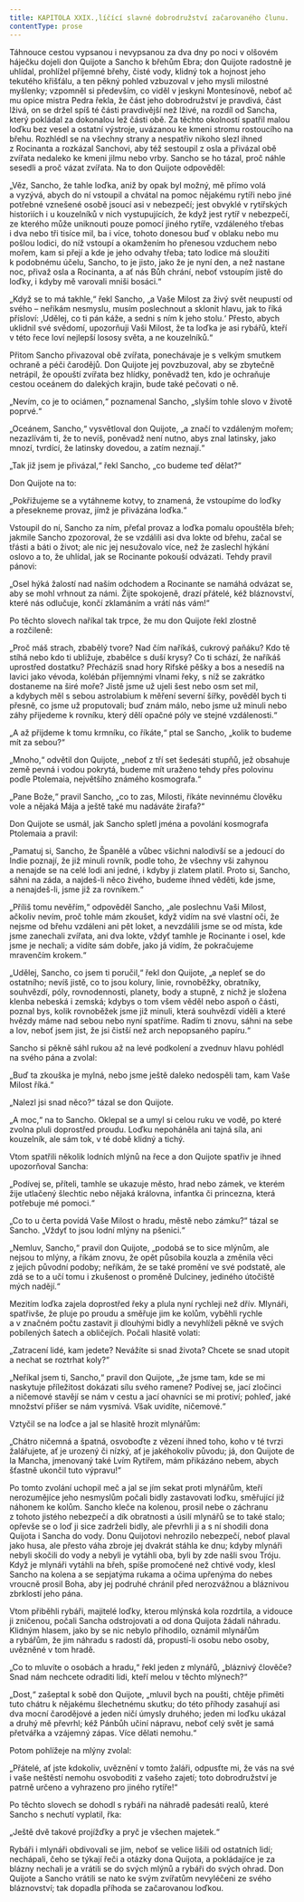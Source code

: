 ```yaml
---
title: KAPITOLA XXIX.,líčící slavné dobrodružství začarovaného člunu.
contentType: prose
---
```


  

Táhnouce cestou vypsanou i nevypsanou za dva dny po noci v olšovém háječku dojeli don Quijote a Sancho k břehům Ebra; don Quijote radostně je uhlídal, prohlížel příjemné břehy, čisté vody, klidný tok a hojnost jeho tekutého křišťálu, a ten pěkný pohled vzbuzoval v jeho mysli milostné myšlenky; vzpomněl si především, co viděl v jeskyni Montesínově, neboť ač mu opice mistra Pedra řekla, že část jeho dobrodružství je pravdivá, část lživá, on se držel spíš té části pravdivější než lživé, na rozdíl od Sancha, který pokládal za dokonalou lež části obě. Za těchto okolností spatřil malou loďku bez vesel a ostatní výstroje, uvázanou ke kmeni stromu rostoucího na břehu. Rozhlédl se na všechny strany a nespatřiv nikoho slezl ihned z Rocinanta a rozkázal Sanchovi, aby též sestoupil z osla a přivázal obě zvířata nedaleko ke kmeni jilmu nebo vrby. Sancho se ho tázal, proč náhle sesedli a proč vázat zvířata. Na to don Quijote odpověděl:

„Věz, Sancho, že tahle loďka, aniž by opak byl možný, mě přímo volá a vyzývá, abych do ní vstoupil a chvátal na pomoc nějakému rytíři nebo jiné potřebné vznešené osobě jsoucí asi v nebezpečí; jest obvyklé v rytířských historiích i u kouzelníků v nich vystupujících, že když jest rytíř v nebezpečí, ze kterého může uniknouti pouze pomocí jiného rytíře, vzdáleného třebas i dva nebo tři tisíce mil, ba i více, tohoto donesou buď v oblaku nebo mu pošlou lodici, do níž vstoupí a okamžením ho přenesou vzduchem nebo mořem, kam si přejí a kde je jeho odvahy třeba; tato lodice má sloužiti k podobnému účelu, Sancho, to je jisto, jako že je nyní den, a než nastane noc, přivaž osla a Rocinanta, a ať nás Bůh chrání, neboť vstoupím jistě do loďky, i kdyby mě varovali mniši bosáci.“

„Když se to má takhle,“ řekl Sancho, „a Vaše Milost za živý svět neupustí od svého – neříkám nesmyslu, musím poslechnout a sklonit hlavu, jak to říká přísloví: ‚Udělej, co ti pán káže, a sedni s ním k jeho stolu.‘ Přesto, abych uklidnil své svědomí, upozorňuji Vaši Milost, že ta loďka je asi rybářů, kteří v této řece loví nejlepší lososy světa, a ne kouzelníků.“

Přitom Sancho přivazoval obě zvířata, ponechávaje je s velkým smutkem ochraně a péči čarodějů. Don Quijote jej povzbuzoval, aby se zbytečně netrápil, že opouští zvířata bez hlídky, poněvadž ten, kdo je ochraňuje cestou oceánem do dalekých krajin, bude také pečovati o ně.

„Nevím, co je to ociámen,“ poznamenal Sancho, „slyším tohle slovo v životě poprvé.“

„Oceánem, Sancho,“ vysvětloval don Quijote, „a značí to vzdáleným mořem; nezazlívám ti, že to nevíš, poněvadž není nutno, abys znal latinsky, jako mnozí, tvrdící, že latinsky dovedou, a zatím neznají.“

„Tak již jsem je přivázal,“ řekl Sancho, „co budeme teď dělat?“

Don Quijote na to:

„Pokřižujeme se a vytáhneme kotvy, to znamená, že vstoupíme do loďky a přesekneme provaz, jímž je přivázána loďka.“

Vstoupil do ní, Sancho za ním, přeťal provaz a loďka pomalu opouštěla břeh; jakmile Sancho zpozoroval, že se vzdálili asi dva lokte od břehu, začal se třásti a báti o život; ale nic jej nesužovalo více, než že zaslechl hýkání oslovo a to, že uhlídal, jak se Rocinante pokouší odvázati. Tehdy pravil pánovi:

„Osel hýká žalostí nad naším odchodem a Rocinante se namáhá odvázat se, aby se mohl vrhnout za námi. Žijte spokojeně, drazí přátelé, kéž bláznovství, které nás odlučuje, končí zklamáním a vrátí nás vám!“

Po těchto slovech naříkal tak trpce, že mu don Quijote řekl zlostně a rozčileně:

„Proč máš strach, zbabělý tvore? Nad čím naříkáš, cukrový paňá­ku? Kdo tě stíhá nebo kdo ti ubližuje, zbabělce s duší krysy? Co ti schází, že naříkáš uprostřed dostatku? Přecházíš snad hory Rifské pěšky a bos a nesedíš na lavici jako vévoda, kolébán příjemnými vlnami řeky, s níž se zakrátko dostaneme na širé moře? Jistě jsme už ujeli šest nebo osm set mil, a kdybych měl s sebou astrolabium k měření severní šířky, pověděl bych ti přesně, co jsme už proputovali; buď znám málo, nebo jsme už minuli nebo záhy přijedeme k rovníku, který dělí opačné póly ve stejné vzdálenosti.“

„A až přijdeme k tomu krmníku, co říkáte,“ ptal se Sancho, „kolik to budeme mít za sebou?“

„Mnoho,“ odvětil don Quijote, „neboť z tří set šedesáti stupňů, jež obsahuje země pevná i vodou pokrytá, budeme mít uraženo tehdy přes polovinu podle Ptolemaia, největšího známého kosmografa.“

„Pane Bože,“ pravil Sancho, „co to zas, Milosti, říkáte nevinnému člověku vole a nějaká Mája a ještě také mu nadáváte žirafa?“

Don Quijote se usmál, jak Sancho spletl jména a povolání kosmografa Ptolemaia a pravil:

„Pamatuj si, Sancho, že Španělé a vůbec všichni nalodivší se a jedoucí do Indie poznají, že již minuli rovník, podle toho, že všechny vši zahynou a nenajde se na celé lodi ani jedné, i kdyby ji zlatem platil. Proto si, Sancho, sáhni na záda, a najdeš-li něco živého, budeme ihned věděti, kde jsme, a nenajdeš-li, jsme již za rovníkem.“

„Příliš tomu nevěřím,“ odpověděl Sancho, „ale poslechnu Vaši Milost, ačkoliv nevím, proč tohle mám zkoušet, když vidím na své vlastní oči, že nejsme od břehu vzdáleni ani pět loket, a nevzdálili jsme se od místa, kde jsme zanechali zvířata, ani dva lokte, vždyť tamhle je Rocinante i osel, kde jsme je nechali; a vidíte sám dobře, jako já vidím, že pokračujeme mravenčím krokem.“

„Udělej, Sancho, co jsem ti poručil,“ řekl don Quijote, „a nepleť se do ostatního; nevíš jistě, co to jsou kolury, linie, rovnoběžky, obratníky, souhvězdí, póly, rovnodennosti, planety, body a stupně, z nichž je složena klenba nebeská i zemská; kdybys o tom všem věděl nebo aspoň o části, poznal bys, kolik rovnoběžek jsme již minuli, která souhvězdí viděli a které hvězdy máme nad sebou nebo nyní spatříme. Radím ti znovu, sáhni na sebe a lov, neboť jsem jist, že jsi čistší než arch nepopsaného papíru.“

Sancho si pěkně sáhl rukou až na levé podkolení a zvednuv hlavu pohlédl na svého pána a zvolal:

„Buď ta zkouška je mylná, nebo jsme ještě daleko nedospěli tam, kam Vaše Milost říká.“

„Nalezl jsi snad něco?“ tázal se don Quijote.

„A moc,“ na to Sancho. Oklepal se a umyl si celou ruku ve vodě, po které zvolna pluli doprostřed proudu. Loďku nepoháněla ani tajná síla, ani kouzelník, ale sám tok, v té době klidný a tichý.

Vtom spatřili několik lodních mlýnů na řece a don Quijote spatřiv je ihned upozorňoval Sancha:

„Podívej se, příteli, tamhle se ukazuje město, hrad nebo zámek, ve kterém žije utlačený šlechtic nebo nějaká královna, infantka či princezna, která potřebuje mé pomoci.“

„Co to u čerta povídá Vaše Milost o hradu, městě nebo zámku?“ tázal se Sancho. „Vždyť to jsou lodní mlýny na pšenici.“

„Nemluv, Sancho,“ pravil don Quijote, „podobá se to sice mlýnům, ale nejsou to mlýny, a říkám znovu, že opět působila kouzla a změnila věci z jejich původní podoby; neříkám, že se také promění ve své podstatě, ale zdá se to a učí tomu i zkušenost o proměně Dulciney, jediného útočiště mých nadějí.“

Mezitím loďka zajela doprostřed řeky a plula nyní rychleji než dřív. Mlynáři, spatřivše, že pluje po proudu a směřuje jim ke kolům, vyběhli rychle a v značném počtu zastavit ji dlouhými bidly a nevyhlíželi pěkně ve svých pobílených šatech a obličejích. Počali hlasitě volati:

„Zatracení lidé, kam jedete? Nevážíte si snad života? Chcete se snad utopit a nechat se roztrhat koly?“

„Neříkal jsem ti, Sancho,“ pravil don Quijote, „že jsme tam, kde se mi naskytuje příležitost dokázati sílu svého ramene? Podívej se, jací zločinci a ničemové stavějí se nám v cestu a jací ohavníci se mi protiví; pohleď, jaké množství příšer se nám vysmívá. Však uvidíte, ničemové.“

Vztyčil se na loďce a jal se hlasitě hrozit mlynářům:

„Chátro ničemná a špatná, osvoboďte z vězení ihned toho, koho v té tvrzi žalářujete, ať je urozený či nízký, ať je jakéhokoliv původu; já, don Quijote de la Mancha, jmenovaný také Lvím Rytířem, mám přikázáno nebem, abych šťastně ukončil tuto výpravu!“

Po tomto zvolání uchopil meč a jal se jím sekat proti mlynářům, kteří nerozumějíce jeho nesmyslům počali bidly zastavovati loďku, směřující již náhonem ke kolům. Sancho kleče na kolenou, prosil nebe o záchranu z tohoto jistého nebezpečí a dík obratnosti a úsilí mlynářů se to také stalo; opřevše se o loď ji sice zadrželi bidly, ale převrhli ji a s ní shodili dona Quijota i Sancha do vody. Donu Quijotovi nehrozilo nebezpečí, neboť plaval jako husa, ale přesto váha zbroje jej dvakrát stáhla ke dnu; kdyby mlynáři nebyli skočili do vody a nebyli je vytáhli oba, byli by zde našli svou Tróju. Když je mlynáři vytáhli na břeh, spíše promočené než chtivé vody, klesl Sancho na kolena a se sepjatýma rukama a očima upřenýma do nebes vroucně prosil Boha, aby jej podruhé chránil před nerozvážnou a bláznivou zbrklostí jeho pána.

Vtom přiběhli rybáři, majitelé loďky, kterou mlýnská kola rozdrtila, a vidouce ji zničenou, počali Sancha odstrojovati a od dona Quijota žádali náhradu. Klidným hlasem, jako by se nic nebylo přihodilo, oznámil mlynářům a rybářům, že jim náhradu s radostí dá, propustí-li osobu nebo osoby, uvězněné v tom hradě.

„Co to mluvíte o osobách a hradu,“ řekl jeden z mlynářů, „bláznivý člověče? Snad nám nechcete odraditi lidi, kteří melou v těchto mlýnech?“

„Dost,“ zašeptal k sobě don Quijote, „mluvil bych na poušti, chtěje přiměti tuto chátru k nějakému šlechetnému skutku; do této příhody zasahují asi dva mocní čarodějové a jeden ničí úmysly druhého; jeden mi loďku ukázal a druhý mě převrhl; kéž Pánbůh učiní nápravu, neboť celý svět je samá přetvářka a vzájemný zápas. Více dělati nemohu.“

Potom pohlížeje na mlýny zvolal:

„Přátelé, ať jste kdokoliv, uvěznění v tomto žaláři, odpusťte mi, že vás na své i vaše neštěstí nemohu osvoboditi z vašeho zajetí; toto dobrodružství je patrně určeno a vyhrazeno pro jiného rytíře!“

Po těchto slovech se dohodl s rybáři na náhradě padesáti realů, které Sancho s nechutí vyplatil, řka:

„Ještě dvě takové projížďky a pryč je všechen majetek.“

Rybáři i mlynáři obdivovali se jim, neboť se velice lišili od ostatních lidí; nechápali, čeho se týkají řeči a otázky dona Quijota, a pokládajíce je za blázny nechali je a vrátili se do svých mlýnů a rybáři do svých ohrad. Don Quijote a Sancho vrátili se nato ke svým zvířatům nevyléčeni ze svého bláznovství; tak dopadla příhoda se začarovanou loďkou.
